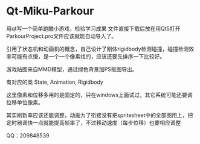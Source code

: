 # Qt-Miku-Parkour
用qt写一个简单跑酷小游戏，检验学习成果
文件直接下载后放在用Qt5打开ParkourProject.pro文件应该就能自动导入了。

引用了状态机和动画机的概念，自己设计了刚体rigidbody检测碰撞，碰撞检测效率可能有点慢，是一个一个像素找的，应该还要先排序一下比较好。

游戏贴图来自MMD模型，通过绿色背景加PS抠图导出。

有对应的类 State, Animation, Rigidbody

这里像素和位移多用的是固定的，只在windows上面试过，其它系统可能还要调位移单位像素。

其实刷新率应该还能调整，动画为了衔接没有把spritesheet中的全部图用上，把定时器调快一点就能提高帧率了，不过移动速度（每步位移）也要相应调整


QQ：209848539
